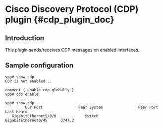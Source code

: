 Cisco Discovery Protocol (CDP) plugin    {#cdp_plugin_doc}
========================

## Introduction

This plugin sends/receives CDP messages on enabled interfaces.

## Sample configuration
```console
vpp# show cdp  
CDP is not enabled...

comment { enable cdp globally }
vpp# cdp enable

vpp# show cdp
         Our Port                Peer System                Peer Port         Last Heard
   GigabitEthernet5/0/0             Switch             GigabitEthernet0/45      3747.2  
```
